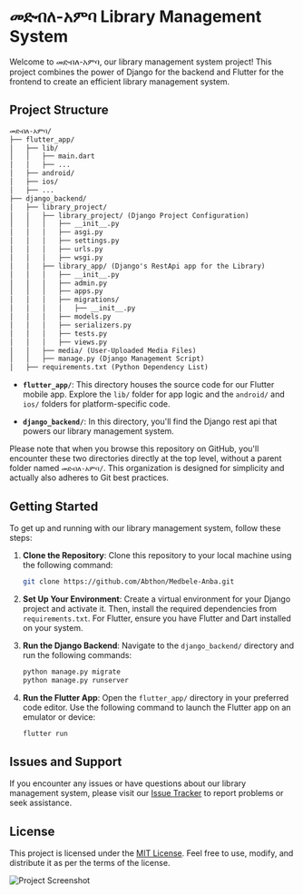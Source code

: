 
# መድብለ-አምባ Library Management System

Welcome to መድብለ-አምባ, our library management system project! This project combines the power of Django for the backend and Flutter for the frontend to create an efficient library management system.

## Project Structure

```markdown
መድብለ-አምባ/
├── flutter_app/
│   ├── lib/
│   │   ├── main.dart
│   │   ├── ...
│   ├── android/
│   ├── ios/
│   ├── ...
├── django_backend/
│   ├── library_project/ 
│   │   ├── library_project/ (Django Project Configuration)
│   │   │   ├── __init__.py
│   │   │   ├── asgi.py
│   │   │   ├── settings.py
│   │   │   ├── urls.py
│   │   │   ├── wsgi.py
│   │   ├── library_app/ (Django's RestApi app for the Library)
│   │   │   ├── __init__.py
│   │   │   ├── admin.py
│   │   │   ├── apps.py
│   │   │   ├── migrations/
│   │   │   │   ├── __init__.py
│   │   │   ├── models.py
│   │   │   ├── serializers.py
│   │   │   ├── tests.py
│   │   │   ├── views.py
│   │   ├── media/ (User-Uploaded Media Files)
│   │   ├── manage.py (Django Management Script)
│   ├── requirements.txt (Python Dependency List)
```

- **`flutter_app/`**: This directory houses the source code for our Flutter mobile app. Explore the `lib/` folder for app logic and the `android/` and `ios/` folders for platform-specific code.

- **`django_backend/`**: In this directory, you'll find the Django rest api that powers our library management system. 

Please note that when you browse this repository on GitHub, you'll encounter these two directories directly at the top level, without a parent folder named `መድብለ-አምባ/`. This organization is designed for simplicity and actually also adheres to Git best practices.

## Getting Started

To get up and running with our library management system, follow these steps:

1. **Clone the Repository**: Clone this repository to your local machine using the following command:

   ```bash
   git clone https://github.com/Abthon/Medbele-Anba.git
   ```

2. **Set Up Your Environment**: Create a virtual environment for your Django project and activate it. Then, install the required dependencies from `requirements.txt`. For Flutter, ensure you have Flutter and Dart installed on your system.

3. **Run the Django Backend**: Navigate to the `django_backend/` directory and run the following commands:

   ```bash
   python manage.py migrate
   python manage.py runserver
   ```

4. **Run the Flutter App**: Open the `flutter_app/` directory in your preferred code editor. Use the following command to launch the Flutter app on an emulator or device:

   ```bash
   flutter run
   ```

## Issues and Support

If you encounter any issues or have questions about our library management system, please visit our [Issue Tracker](https://github.com/Abthon/Medbele-Anba/issues) to report problems or seek assistance.

## License

This project is licensed under the [MIT License](LICENSE). Feel free to use, modify, and distribute it as per the terms of the license.


![Project Screenshot](comming/soon)

